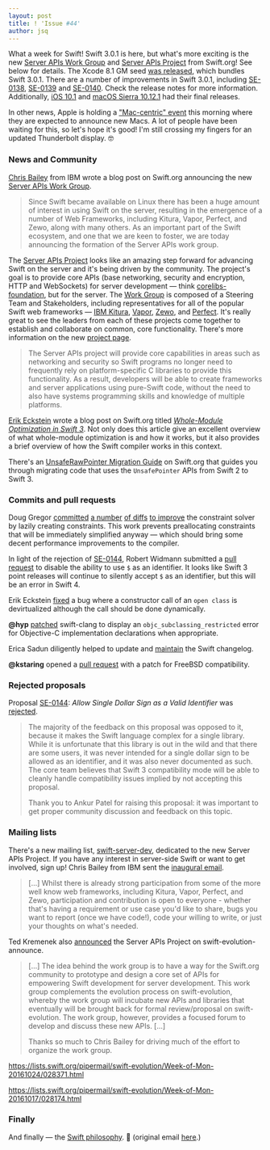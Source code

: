 ```yaml
---
layout: post
title: ! 'Issue #44'
author: jsq
---
```


What a week for Swift! Swift 3.0.1 is here, but what's more exciting is the new [Server APIs Work Group](https://swift.org/blog/server-api-workgroup/) and [Server APIs Project](https://swift.org/server-apis/) from Swift.org! See below for details. The Xcode 8.1 GM seed [was released](http://adcdownload.apple.com/Developer_Tools/Xcode_8.1_GM_Seed/Release_Notes_for_Xcode_8.1_GM_Seed.pdf), which bundles Swift 3.0.1. There are a number of improvements in Swift 3.0.1, including [SE-0138](https://github.com/apple/swift-evolution/blob/master/proposals/0138-unsaferawbufferpointer.md), [SE-0139](https://github.com/apple/swift-evolution/blob/master/proposals/0139-bridge-nsnumber-and-nsvalue.md) and [SE-0140](https://github.com/apple/swift-evolution/blob/master/proposals/0140-bridge-optional-to-nsnull.md). Check the release notes for more information. Additionally, [iOS 10.1](http://www.macrumors.com/2016/10/24/apple-releases-ios-10-1-with-new-portrait-mode/) and [macOS Sierra 10.12.1](http://www.macrumors.com/2016/10/24/apple-releases-macos-sierra-10-12-1/) had their final releases.

In other news, Apple is holding a ["Mac-centric" event](http://www.macrumors.com/2016/10/19/apple-announces-october-27th-mac-centric-event/) this morning where they are expected to announce new Macs. A lot of people have been waiting for this, so let's hope it's good! I'm still crossing my fingers for an updated Thunderbolt display. 🤓

<!--excerpt-->

### News and Community

[Chris Bailey](https://twitter.com/Chris__Bailey/) from IBM wrote a blog post on Swift.org announcing the new [Server APIs Work Group](https://swift.org/blog/server-api-workgroup/).

> Since Swift became available on Linux there has been a huge amount of interest in using Swift on the server, resulting in the emergence of a number of Web Frameworks, including Kitura, Vapor, Perfect, and Zewo, along with many others. As an important part of the Swift ecosystem, and one that we are keen to foster, we are today announcing the formation of the Server APIs work group.

The [Server APIs Project](https://swift.org/server-apis/) looks like an amazing step forward for advancing Swift on the server and it's being driven by the community. The project's goal is to provide core APIs (base networking, security and encryption, HTTP and WebSockets) for server development &mdash; think [corelibs-foundation](https://github.com/apple/swift-corelibs-foundation), but for the server. The [Work Group](https://swift.org/server-apis/#work-group) is composed of a Steering Team and Stakeholders, including representatives for all of the popular Swift web frameworks &mdash; [IBM Kitura](https://github.com/IBM-Swift/Kitura), [Vapor](https://github.com/vapor/vapor), [Zewo](https://github.com/Zewo/Zewo), and [Perfect](https://github.com/PerfectlySoft/Perfect). It's really great to see the leaders from each of these projects come together to establish and collaborate on common, core functionality.
There's more information on the new [project page](https://swift.org/server-apis/).

> The Server APIs project will provide core capabilities in areas such as networking and security so Swift programs no longer need to frequently rely on platform-specific C libraries to provide this functionality. As a result, developers will be able to create frameworks and server applications using pure-Swift code, without the need to also have systems programming skills and knowledge of multiple platforms.

[Erik Eckstein](https://github.com/eeckstein/) wrote a blog post on Swift.org titled [*Whole-Module Optimization in Swift 3*](https://swift.org/blog/whole-module-optimizations/). Not only does this article give an excellent overview of what whole-module optimization is and how it works, but it also provides a brief overview of how the Swift compiler works in this context.

There's an [UnsafeRawPointer Migration Guide](https://swift.org/migration-guide/se-0107-migrate.html) on Swift.org that guides you through migrating code that uses the `UnsafePointer` APIs from Swift 2 to Swift 3.

### Commits and pull requests

Doug Gregor [committed](https://github.com/apple/swift/commit/7519d83007443fd8092a20b700d5478a3cbeab5a) [a number](https://github.com/apple/swift/pull/5419) [of diffs](https://github.com/apple/swift/pull/5402) [to improve](https://github.com/apple/swift/pull/5421) the constraint solver by lazily creating constraints. This work prevents preallocating constraints that will be immediately simplified anyway &mdash; which should bring some decent performance improvements to the compiler.

In light of the rejection of [SE-0144](https://github.com/apple/swift-evolution/blob/master/proposals/0144-allow-single-dollar-sign-as-valid-identifier.md), Robert Widmann submitted a [pull request](https://github.com/apple/swift/pull/5270) to disable the ability to use `$` as an identifier. It looks like Swift 3 point releases will continue to silently accept `$` as an identifier, but this will be an error in Swift 4.

Erik Eckstein [fixed](https://github.com/apple/swift/pull/5400) a bug where a constructor call of an `open class` is devirtualized although the call should be done dynamically.

**@hyp** [patched](https://github.com/apple/swift-clang/pull/34) swift-clang to display an `objc_subclassing_restricted` error for Objective-C implementation declarations when appropriate.

Erica Sadun diligently helped to update and [maintain](https://github.com/apple/swift/pull/5427) the Swift changelog.

**@kstaring** opened a [pull request](https://github.com/apple/swift/pull/4804) with a patch for FreeBSD compatibility.

### Rejected proposals

Proposal [SE-0144](https://github.com/apple/swift-evolution/blob/master/proposals/0144-allow-single-dollar-sign-as-valid-identifier.md): *Allow Single Dollar Sign as a Valid Identifier* was [rejected](https://lists.swift.org/pipermail/swift-evolution-announce/2016-October/000292.html).

> The majority of the feedback on this proposal was opposed to it, because it makes the Swift language complex for a single library.  While it is unfortunate that this library is out in the wild and that there are some users, it was never intended for a single dollar sign to be allowed as an identifier, and it was also never documented as such.  The core team believes that Swift 3 compatibility mode will be able to cleanly handle compatibility issues implied by not accepting this proposal.
>
> Thank you to Ankur Patel for raising this proposal: it was important to get proper community discussion and feedback on this topic.

### Mailing lists

There's a new mailing list, [swift-server-dev](https://lists.swift.org/mailman/listinfo/swift-server-dev), dedicated to the new Server APIs Project. If you have any interest in server-side Swift or want to get involved, sign up! Chris Bailey from IBM sent the [inaugural email](https://lists.swift.org/pipermail/swift-server-dev/Week-of-Mon-20161024/000000.html).

> [...] Whilst there is already strong participation from some of the more well know web frameworks, including Kitura, Vapor, Perfect, and Zewo, participation and contribution is open to everyone - whether that's having a requirement or use case you'd like to share, bugs you want to report (once we have code!), code your willing to write, or just your thoughts on what's needed.

Ted Kremenek also [announced](https://lists.swift.org/pipermail/swift-evolution-announce/2016-October/000293.html) the Server APIs Project on swift-evolution-announce.

> [...] The idea behind the work group is to have a way for the Swift.org community to prototype and design a core set of APIs for empowering Swift development for server development.  This work group complements the evolution process on swift-evolution, whereby the work group will incubate new APIs and libraries that eventually will be brought back for formal review/proposal on swift-evolution.  The work group, however, provides a focused forum to develop and discuss these new APIs. [...]
>
> Thanks so much to Chris Bailey for driving much of the effort to organize the work group.



https://lists.swift.org/pipermail/swift-evolution/Week-of-Mon-20161024/028371.html

https://lists.swift.org/pipermail/swift-evolution/Week-of-Mon-20161017/028174.html

### Finally

And finally &mdash; the [Swift philosophy](https://twitter.com/ericasadun/status/790789759874404352). 💩 (original email [here](https://lists.swift.org/pipermail/swift-evolution/Week-of-Mon-20161024/028390.html).)
